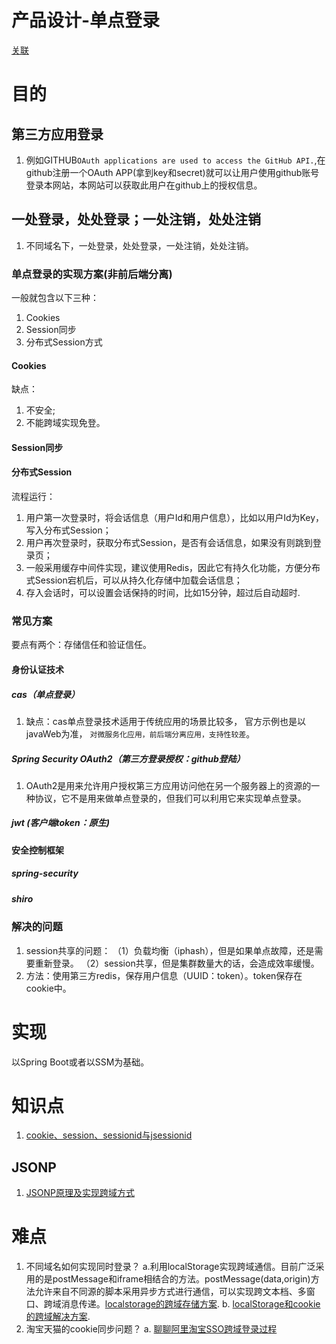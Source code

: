 # 产品设计-单点登录


[关联](https://style-sen.github.io/2019/01/21/%E5%BE%AE%E6%9C%8D%E5%8A%A1%E6%9E%B6%E6%9E%84%E7%AC%94%E8%AE%B0-1-%E8%AE%A4%E8%AF%81%E5%92%8C%E6%8E%88%E6%9D%83/)

# 目的

## 第三方应用登录

1. 例如GITHUB`OAuth applications are used to access the GitHub API.`,在github注册一个OAuth APP(拿到key和secret)就可以让用户使用github账号登录本网站，本网站可以获取此用户在github上的授权信息。

## 一处登录，处处登录；一处注销，处处注销

1. 不同域名下，一处登录，处处登录，一处注销，处处注销。

### 单点登录的实现方案(非前后端分离)
一般就包含以下三种：
1. Cookies
2. Session同步
3. 分布式Session方式

#### Cookies
缺点：
1. 不安全;
2. 不能跨域实现免登。
#### Session同步
#### 分布式Session
流程运行：
1. 用户第一次登录时，将会话信息（用户Id和用户信息），比如以用户Id为Key，写入分布式Session； 
2. 用户再次登录时，获取分布式Session，是否有会话信息，如果没有则跳到登录页；
3. 一般采用缓存中间件实现，建议使用Redis，因此它有持久化功能，方便分布式Session宕机后，可以从持久化存储中加载会话信息；
4. 存入会话时，可以设置会话保持的时间，比如15分钟，超过后自动超时.

### 常见方案

要点有两个：存储信任和验证信任。

#### 身份认证技术
##### cas（单点登录）
1. 缺点：cas单点登录技术适用于传统应用的场景比较多， 官方示例也是以javaWeb为准， `对微服务化应用，前后端分离应用，支持性较差`。
##### Spring Security OAuth2（第三方登录授权：github登陆）
1. OAuth2是用来允许用户授权第三方应用访问他在另一个服务器上的资源的一种协议，它不是用来做单点登录的，但我们可以利用它来实现单点登录。
##### jwt (客户端token：原生)
#### 安全控制框架
##### spring-security
##### shiro


### 解决的问题

1. session共享的问题：
    （1）负载均衡（iphash），但是如果单点故障，还是需要重新登录。
    （2）session共享，但是集群数量大的话，会造成效率缓慢。
2. 方法：使用第三方redis，保存用户信息（UUID：token）。token保存在cookie中。

# 实现

以Spring Boot或者以SSM为基础。

# 知识点

1. [cookie、session、sessionid与jsessionid](https://www.cnblogs.com/fnng/archive/2012/08/14/2637279.html)

## JSONP
1. [JSONP原理及实现跨域方式](https://segmentfault.com/a/1190000002799156)

# 难点

1. 不同域名如何实现同时登录？
a.利用localStorage实现跨域通信。目前广泛采用的是postMessage和iframe相结合的方法。postMessage(data,origin)方法允许来自不同源的脚本采用异步方式进行通信，可以实现跨文本档、多窗口、跨域消息传递。[localstorage的跨域存储方案](https://www.jianshu.com/p/e86d92aeae69).
b. [localStorage和cookie的跨域解决方案](https://www.haorooms.com/post/kuayu_localstorage_cookie).
2. 淘宝天猫的cookie同步问题？
a. [聊聊阿里淘宝SSO跨域登录过程](https://youngzhang08.github.io/2018/08/08/%E8%81%8A%E8%81%8A%E9%98%BF%E9%87%8C%E6%B7%98%E5%AE%9DSSO%E8%B7%A8%E5%9F%9F%E7%99%BB%E5%BD%95%E8%BF%87%E7%A8%8B/)
